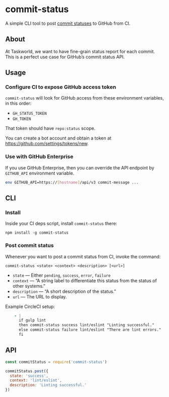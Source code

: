 # commit-status

A simple CLI tool to post [commit statuses](https://developer.github.com/v3/repos/statuses/) to GitHub from CI.


## About

At Taskworld, we want to have fine-grain status report for each commit.
This is a perfect use case for GitHub’s commit status API.


## Usage

### Configure CI to expose GitHub access token

`commit-status` will look for GitHub access from these environment variables, in this order:

- `GH_STATUS_TOKEN`
- `GH_TOKEN`

That token should have `repo:status` scope.

You can create a bot account and obtain a token at https://github.com/settings/tokens/new.

### Use with GitHub Enterprise

If you use GitHub Enterprise, then you can override the API endpoint by `GITHUB_API` environment variable.

```sh
env GITHUB_API=https://[hostname]/api/v3 commit-message ...
```

## CLI

### Install

Inside your CI deps script, install `commit-status` there:

```
npm install -g commit-status
```


### Post commit status

Whenever you want to post a commit status from CI, invoke the command:

```
commit-status <state> <context> <description> [<url>]
```

- `state` — Either `pending`, `success`, `error`, `failure`
- `context` — “A string label to differentiate this status from the status of other systems.”
- `description` — “A short description of the status.”
- `url` — The URL to display.

Example CircleCI setup:

```yaml
    - |
      if gulp lint
      then commit-status success lint/eslint "Linting successful."
      else commit-status failure lint/eslint "There are lint errors."
      fi
```

## API

```js
const commitStatus = require('commit-status')

commitStatus.post({
  state: 'success',
  context: 'lint/eslint',
  description: 'Linting successful.'
})
```
